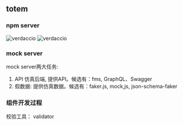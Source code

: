 ## totem 
### npm server
![verdaccio](https://github.com/verdaccio/verdaccio)
![verdaccio](https://www.sitepoint.com/private-npm-packages-verdaccio/)

### mock server
mock server两大任务:
1. API 仿真后端, 提供API。候选有：fms, GraphQL、Swagger
2. 假数据: 提供仿真数据。候选有：faker.js, mock,js, json-schema-faker
<!-- swagger-node + Mock.js + swagger-tools -->

### 组件开发过程


校验工具： validator
